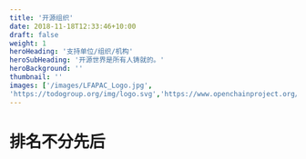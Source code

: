 ```yaml
---
title: '开源组织'
date: 2018-11-18T12:33:46+10:00
draft: false
weight: 1
heroHeading: '支持单位/组织/机构'
heroSubHeading: '开源世界是所有人铸就的。'
heroBackground: ''
thumbnail: ''
images: ['/images/LFAPAC_Logo.jpg', 
'https://todogroup.org/img/logo.svg','https://www.openchainproject.org/wp-content/uploads/sites/15/2019/10/openchain-hztl-color-01.svg','https://chaoss.community/wp-content/uploads/2022/08/chaoss-white-2.png','/images/x-lab.jpeg','images/trust-os.jpg']
---
```


# 排名不分先后